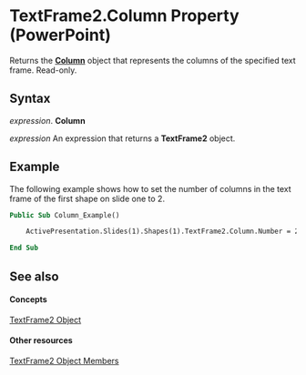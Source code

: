 
# TextFrame2.Column Property (PowerPoint)

Returns the  **[Column](4f289477-abab-a99a-21af-df3950b6654d.md)** object that represents the columns of the specified text frame. Read-only.


## Syntax

 _expression_. **Column**

 _expression_ An expression that returns a **TextFrame2** object.


## Example

The following example shows how to set the number of columns in the text frame of the first shape on slide one to 2.


```vb
Public Sub Column_Example()

    ActivePresentation.Slides(1).Shapes(1).TextFrame2.Column.Number = 2

End Sub
```


## See also


#### Concepts


[TextFrame2 Object](ae017598-8330-4673-db1a-53b284acb709.md)
#### Other resources


[TextFrame2 Object Members](bce672a4-b108-b223-7e65-71f07d7f4197.md)
